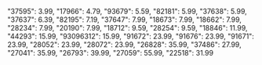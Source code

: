 "37595": 3.99,
"17966": 4.79,
"93679": 5.59,
"82181": 5.99,
"37638": 5.99,
"37637": 6.39,
"82195": 7.19,
"37647": 7.99,
"18673": 7.99,
"18662": 7.99,
"28234": 7.99,
"20190": 7.99,
"18712": 9.59,
"28254": 9.59,
"18846": 11.99,
"44293": 15.99,
"93096312": 15.99,
"91672": 23.99,
"91676": 23.99,
"91671": 23.99,
"28052": 23.99,
"28072": 23.99,
"26828": 35.99,
"37486": 27.99,
"27041": 35.99,
"26793": 39.99,
"27059": 55.99,
"22518": 31.99